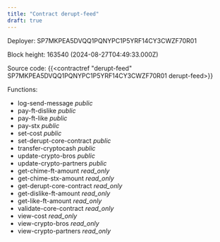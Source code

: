 ```yaml
---
title: "Contract derupt-feed"
draft: true
---
```

Deployer: SP7MKPEA5DVQQ1PQNYPC1P5YRF14CY3CWZF70R01


 



Block height: 163540 (2024-08-27T04:49:33.000Z)

Source code: {{<contractref "derupt-feed" SP7MKPEA5DVQQ1PQNYPC1P5YRF14CY3CWZF70R01 derupt-feed>}}

Functions:

* log-send-message _public_
* pay-ft-dislike _public_
* pay-ft-like _public_
* pay-stx _public_
* set-cost _public_
* set-derupt-core-contract _public_
* transfer-cryptocash _public_
* update-crypto-bros _public_
* update-crypto-partners _public_
* get-chime-ft-amount _read_only_
* get-chime-stx-amount _read_only_
* get-derupt-core-contract _read_only_
* get-dislike-ft-amount _read_only_
* get-like-ft-amount _read_only_
* validate-core-contract _read_only_
* view-cost _read_only_
* view-crypto-bros _read_only_
* view-crypto-partners _read_only_
